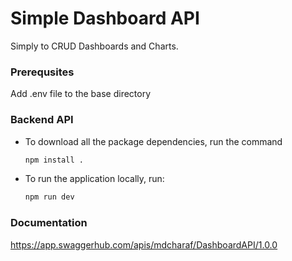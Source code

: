 # Simple Dashboard API

Simply to CRUD Dashboards and Charts.

 ### Prerequsites
 Add .env file to the base directory

 ### Backend API
 * To download all the package dependencies, run the command
     ```bash
     npm install .
     ```
 * To run the application locally, run:
     ```bash
     npm run dev
     
  ### Documentation
   https://app.swaggerhub.com/apis/mdcharaf/DashboardAPI/1.0.0
